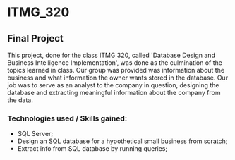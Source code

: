 # ITMG_320

## Final Project

This project, done for the class ITMG 320, called 'Database Design and Business Intelligence Implementation', was done as the culmination of the topics learned in class. Our group was provided was information about the business and what information the owner wants stored in the database. Our job was to serve as an analyst to the company in question, designing the database and extracting meaningful information about the company from the data.

### Technologies used / Skills gained:
- SQL Server;
- Design an SQL database for a hypothetical small business from scratch;
- Extract info from SQL database by running queries;
